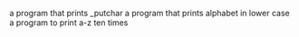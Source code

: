 a program that prints _putchar
a program that prints alphabet in lower case
a program to print a-z ten times

